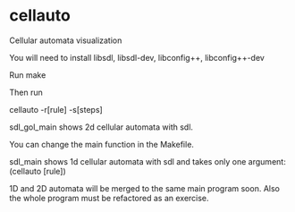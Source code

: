 # cellauto

Cellular automata visualization

You will need to install libsdl, libsdl-dev, libconfig++, libconfig++-dev

Run make 

Then run

cellauto -r[rule] -s[steps] 

sdl_gol_main shows 2d cellular automata with sdl.

You can change the main function in the Makefile. 

sdl_main shows 1d cellular automata with sdl and takes only one argument: (cellauto [rule])

1D and 2D automata will be merged to the same main program soon. Also the whole program must be refactored as an exercise.
